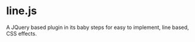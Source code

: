 line.js
=======

A JQuery based plugin in its baby steps for easy to implement, line based, CSS effects.
